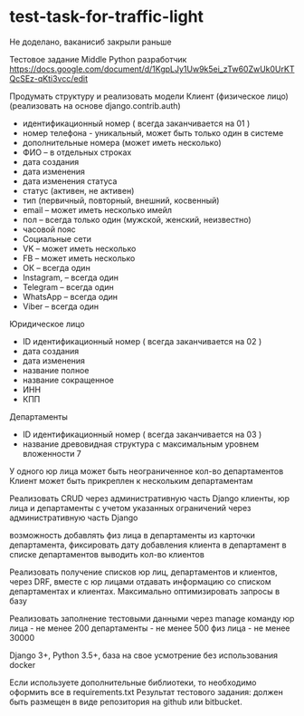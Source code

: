 # test-task-for-traffic-light

Не доделано, ваканисиб закрыли раньше

Тестовое задание Middle Python разработчик
 https://docs.google.com/document/d/1KgpLJy1Uw9k5ei_zTw60ZwUk0UrKTQcSEz-qKti3vcc/edit


Продумать структуру и реализовать модели
Клиент (физическое лицо) (реализовать на основе django.contrib.auth)
- идентификационный номер ( всегда заканчивается на 01 )
- номер телефона - уникальный, может быть только один в системе
- дополнительные номера (может иметь несколько)
- ФИО – в отдельных строках
- дата создания
- дата изменения
- дата изменения статуса
- статус (активен, не активен)
- тип (первичный, повторный, внешний, косвенный)
- email – может иметь несколько имейл
- пол – всегда только один (мужской, женский, неизвестно)
- часовой пояс 
- Социальные сети 
- VK – может иметь несколько
- FB – может иметь несколько
- ОК –  всегда один
- Instagram, – всегда один
- Telegram –  всегда один
- WhatsApp – всегда один
- Viber –  всегда один

 Юридическое лицо
- ID идентификационный номер ( всегда заканчивается на 02 )
- дата создания
- дата изменения
- название полное
- название сокращенное
- ИНН
- КПП

Департаменты
- ID идентификационный номер ( всегда заканчивается на 03 )
- название
 древовидная структура с максимальным уровнем вложенности 7

У одного юр лица может быть неограниченное кол-во департаментов
Клиент может быть прикреплен к нескольким департаментам

Реализовать CRUD через административную часть Django
клиенты, юр лица и департаменты с учетом указанных ограничений через административную часть Django

возможность добавлять физ лица в департаменты из карточки департамента, фиксировать дату добавления клиента в департамент
в списке департаментов выводить кол-во клиентов

Реализовать получение списков юр лиц, департаментов и клиентов, через DRF, вместе с юр лицами отдавать информацию со списком департаментах и клиентах. Максимально оптимизировать запросы в базу


Реализовать заполнение тестовыми данными
через manage команду
юр лица - не менее 200
департаменты - не менее 500
физ лица - не менее 30000

Django 3+, Python 3.5+, база на свое усмотрение
без использования docker

Если используете дополнительные библиотеки, то необходимо оформить все в requirements.txt
Результат тестового задания: должен быть размещен в виде репозитория на github или bitbucket.
